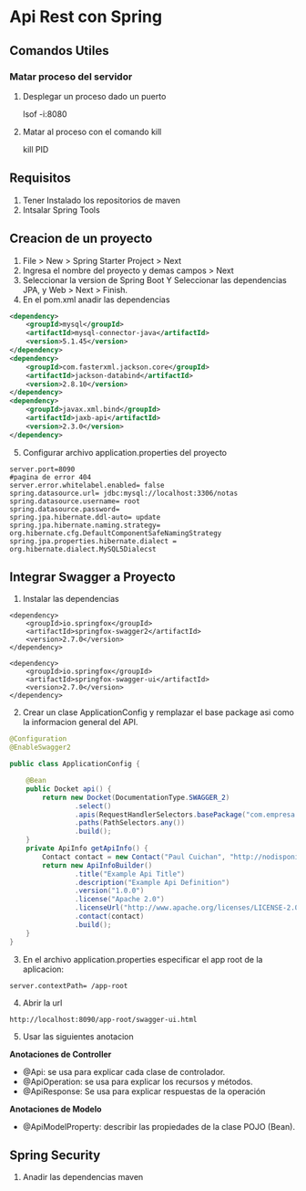 # Api Rest con Spring
## Comandos Utiles
### Matar proceso del servidor
1. Desplegar un proceso dado un puerto

	lsof -i:8080
	
2. Matar al proceso con el comando kill

	kill PID
## Requisitos
1. Tener Instalado los repositorios de maven
2. Intsalar Spring Tools

## Creacion de un proyecto
1. File > New > Spring Starter Project > Next
2. Ingresa el nombre del proyecto y demas campos > Next
3. Seleccionar la version de Spring Boot Y Seleccionar las dependencias JPA, y Web > Next > Finish.
4. En el pom.xml anadir las dependencias
```` xml
<dependency>
	<groupId>mysql</groupId>
	<artifactId>mysql-connector-java</artifactId>
	<version>5.1.45</version>
</dependency>
<dependency>
	<groupId>com.fasterxml.jackson.core</groupId>
	<artifactId>jackson-databind</artifactId>
	<version>2.8.10</version>
</dependency>
<dependency>
	<groupId>javax.xml.bind</groupId>
	<artifactId>jaxb-api</artifactId>
	<version>2.3.0</version>
</dependency>
````
5. Configurar archivo application.properties del proyecto
```` 
server.port=8090
#pagina de error 404
server.error.whitelabel.enabled= false
spring.datasource.url= jdbc:mysql://localhost:3306/notas
spring.datasource.username= root
spring.datasource.password=
spring.jpa.hibernate.ddl-auto= update
spring.jpa.hibernate.naming.strategy= org.hibernate.cfg.DefaultComponentSafeNamingStrategy
spring.jpa.properties.hibernate.dialect = org.hibernate.dialect.MySQL5Dialecst

````

## Integrar Swagger a Proyecto

1. Instalar las dependencias
````
<dependency>
	<groupId>io.springfox</groupId>
	<artifactId>springfox-swagger2</artifactId>
	<version>2.7.0</version>
</dependency>

<dependency>
	<groupId>io.springfox</groupId>
	<artifactId>springfox-swagger-ui</artifactId>
	<version>2.7.0</version>
</dependency>
````
2. Crear un clase ApplicationConfig y remplazar el base package asi como la informacion general del API.

```` java
@Configuration
@EnableSwagger2

public class ApplicationConfig {

    @Bean
    public Docket api() {
        return new Docket(DocumentationType.SWAGGER_2)
                .select()
                .apis(RequestHandlerSelectors.basePackage("com.empresa.springrest.controller"))
                .paths(PathSelectors.any())
                .build();
    }
    private ApiInfo getApiInfo() {
        Contact contact = new Contact("Paul Cuichan", "http://nodisponible.com", "ing.paul.cuixan@gmail.com");
        return new ApiInfoBuilder()
                .title("Example Api Title")
                .description("Example Api Definition")
                .version("1.0.0")
                .license("Apache 2.0")
                .licenseUrl("http://www.apache.org/licenses/LICENSE-2.0")
                .contact(contact)
                .build();
    }
}
````
3. En el archivo application.properties especificar el app root de la aplicacion:

`server.contextPath= /app-root`

4. Abrir la url 

`http://localhost:8090/app-root/swagger-ui.html`

5. Usar las siguientes anotacion

**Anotaciones de Controller**

* @Api: se usa para explicar cada clase de controlador.
* @ApiOperation: se usa para explicar los recursos y métodos.
* @ApiResponse: Se usa para explicar respuestas de la operación

**Anotaciones de Modelo**

* @ApiModelProperty: describir las propiedades de la clase POJO (Bean).

## Spring Security
1. Anadir las dependencias maven

````

````
